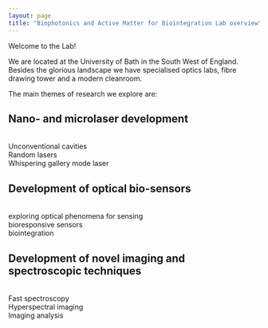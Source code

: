 ```yaml
---
layout: page
title: "Biophotonics and Active Matter for Biointegration Lab overview"
---
```


Welcome to the Lab!

We are located at the University of Bath in the South West of England. Besides the glorious landscape we have specialised optics labs, fibre drawing tower and a modern cleanroom. 


The main themes of research we explore are: 
<h2>Nano- and microlaser development</h2>
<br>Unconventional cavities
<br>Random lasers 
<br>Whispering gallery mode laser 

<h2>Development of optical bio-sensors</h2>
<br>exploring optical phenomena for sensing
<br>bioresponsive sensors
<br>biointegration
<h2>Development of novel imaging and spectroscopic techniques</h2>
<br>Fast spectroscopy
<br>Hyperspectral imaging 
<br>Imaging analysis 
